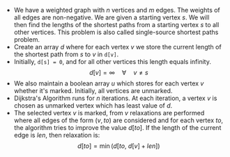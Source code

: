 - We have a weighted graph with $n$ vertices and $m$ edges. The weights of all edges are non-negative. We are given a starting vertex $s$. We will then find the lengths of the shortest paths from a starting vertex $s$ to all other vertices. This problem is also called single-source shortest paths problem.
- Create an array $d$ where for each vertex $v$ we store the current length of the shortest path from $s$ to $v$ in `d[v]`.
- Initially, `d[s] = 0`, and for all other vertices this length equals infinity.
$$
d[v] = \infty\quad \forall\quad v\ne s
$$
- We also maintain a boolean array $u$ which stores for each vertex $v$ whether it's marked. Initially, all vertices are unmarked.
- Dijkstra's Algorithm runs for $n$ iterations. At each iteration, a vertex $v$ is chosen as unmarked vertex which has least value of $d$.
- The selected vertex $v$ is marked, from $v$ relaxations are performed where all edges of the form $(v, to)$ are considered and for each vertex $to$, the algorithm tries to improve the value $d[to]$. If the length of the current edge is $len$, then relaxation is:
$$
d[to] = \min(d[to,\ d[v]+len])
$$
